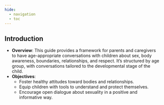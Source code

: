 ```yaml
---
hide:
  - navigation
  - toc
---
```


## **Introduction**
- **Overview**: This guide provides a framework for parents and caregivers to have age-appropriate conversations with children about sex, body awareness, boundaries, relationships, and respect. It’s structured by age group, with conversations tailored to the developmental stage of the child.
- **Objectives**:
  - Foster healthy attitudes toward bodies and relationships.
  - Equip children with tools to understand and protect themselves.
  - Encourage open dialogue about sexuality in a positive and informative way.
